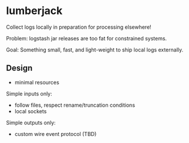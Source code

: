 # lumberjack

Collect logs locally in preparation for processing elsewhere!

Problem: logstash jar releases are too fat for constrained systems.

Goal: Something small, fast, and light-weight to ship local logs externally.

## Design

* minimal resources

Simple inputs only:

* follow files, respect rename/truncation conditions
* local sockets

Simple outputs only:

* custom wire event protocol (TBD)
